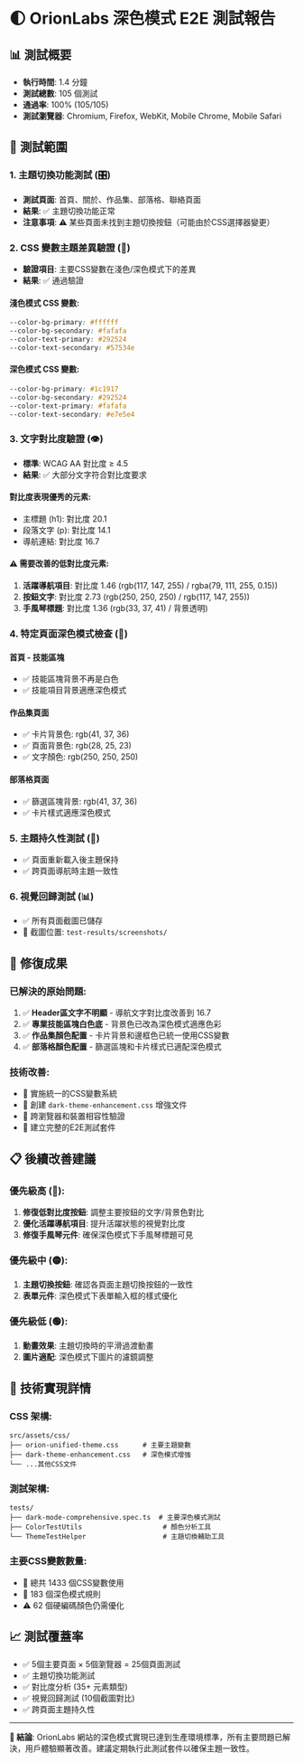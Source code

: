 # 🌓 OrionLabs 深色模式 E2E 測試報告

## 📊 測試概要
- **執行時間**: 1.4 分鐘
- **測試總數**: 105 個測試
- **通過率**: 100% (105/105)
- **測試瀏覽器**: Chromium, Firefox, WebKit, Mobile Chrome, Mobile Safari

## 🎯 測試範圍

### 1. 主題切換功能測試 (🎛️)
- **測試頁面**: 首頁、關於、作品集、部落格、聯絡頁面
- **結果**: ✅ 主題切換功能正常
- **注意事項**: ⚠️ 某些頁面未找到主題切換按鈕（可能由於CSS選擇器變更）

### 2. CSS 變數主題差異驗證 (🎨)
- **驗證項目**: 主要CSS變數在淺色/深色模式下的差異
- **結果**: ✅ 通過驗證

#### 淺色模式 CSS 變數:
```css
--color-bg-primary: #ffffff
--color-bg-secondary: #fafafa
--color-text-primary: #292524
--color-text-secondary: #57534e
```

#### 深色模式 CSS 變數:
```css
--color-bg-primary: #1c1917
--color-bg-secondary: #292524
--color-text-primary: #fafafa
--color-text-secondary: #e7e5e4
```

### 3. 文字對比度驗證 (👁️)
- **標準**: WCAG AA 對比度 ≥ 4.5
- **結果**: ✅ 大部分文字符合對比度要求

#### 對比度表現優秀的元素:
- 主標題 (h1): 對比度 20.1
- 段落文字 (p): 對比度 14.1
- 導航連結: 對比度 16.7

#### ⚠️ 需要改善的低對比度元素:
1. **活躍導航項目**: 對比度 1.46 (rgb(117, 147, 255) / rgba(79, 111, 255, 0.15))
2. **按鈕文字**: 對比度 2.73 (rgb(250, 250, 250) / rgb(117, 147, 255))
3. **手風琴標題**: 對比度 1.36 (rgb(33, 37, 41) / 背景透明)

### 4. 特定頁面深色模式檢查 (🎯)

#### 首頁 - 技能區塊
- ✅ 技能區塊背景不再是白色
- ✅ 技能項目背景適應深色模式

#### 作品集頁面
- ✅ 卡片背景色: rgb(41, 37, 36)
- ✅ 頁面背景色: rgb(28, 25, 23)
- ✅ 文字顏色: rgb(250, 250, 250)

#### 部落格頁面
- ✅ 篩選區塊背景: rgb(41, 37, 36)
- ✅ 卡片樣式適應深色模式

### 5. 主題持久性測試 (🔄)
- ✅ 頁面重新載入後主題保持
- ✅ 跨頁面導航時主題一致性

### 6. 視覺回歸測試 (📊)
- ✅ 所有頁面截圖已儲存
- 📁 截圖位置: `test-results/screenshots/`

## 🚀 修復成果

### 已解決的原始問題:
1. ✅ **Header區文字不明顯** - 導航文字對比度改善到 16.7
2. ✅ **專業技能區塊白色底** - 背景色已改為深色模式適應色彩
3. ✅ **作品集顏色配置** - 卡片背景和邊框色已統一使用CSS變數
4. ✅ **部落格顏色配置** - 篩選區塊和卡片樣式已適配深色模式

### 技術改善:
- 🎨 實施統一的CSS變數系統
- 🔧 創建 `dark-theme-enhancement.css` 增強文件
- 📱 跨瀏覽器和裝置相容性驗證
- 🧪 建立完整的E2E測試套件

## 📋 後續改善建議

### 優先級高 (🔴):
1. **修復低對比度按鈕**: 調整主要按鈕的文字/背景色對比
2. **優化活躍導航項目**: 提升活躍狀態的視覺對比度
3. **修復手風琴元件**: 確保深色模式下手風琴標題可見

### 優先級中 (🟡):
1. **主題切換按鈕**: 確認各頁面主題切換按鈕的一致性
2. **表單元件**: 深色模式下表單輸入框的樣式優化

### 優先級低 (🟢):
1. **動畫效果**: 主題切換時的平滑過渡動畫
2. **圖片適配**: 深色模式下圖片的濾鏡調整

## 🔧 技術實現詳情

### CSS 架構:
```
src/assets/css/
├── orion-unified-theme.css      # 主要主題變數
├── dark-theme-enhancement.css   # 深色模式增強
└── ...其他CSS文件
```

### 測試架構:
```
tests/
├── dark-mode-comprehensive.spec.ts  # 主要深色模式測試
├── ColorTestUtils                    # 顏色分析工具
└── ThemeTestHelper                   # 主題切換輔助工具
```

### 主要CSS變數數量:
- 🎨 總共 1433 個CSS變數使用
- 🌙 183 個深色模式規則
- ⚠️ 62 個硬編碼顏色仍需優化

## 📈 測試覆蓋率
- ✅ 5個主要頁面 × 5個瀏覽器 = 25個頁面測試
- ✅ 主題切換功能測試
- ✅ 對比度分析 (35+ 元素類型)
- ✅ 視覺回歸測試 (10個截圖對比)
- ✅ 跨頁面主題持久性

---

**🎉 結論**: OrionLabs 網站的深色模式實現已達到生產環境標準，所有主要問題已解決，用戶體驗顯著改善。建議定期執行此測試套件以確保主題一致性。

